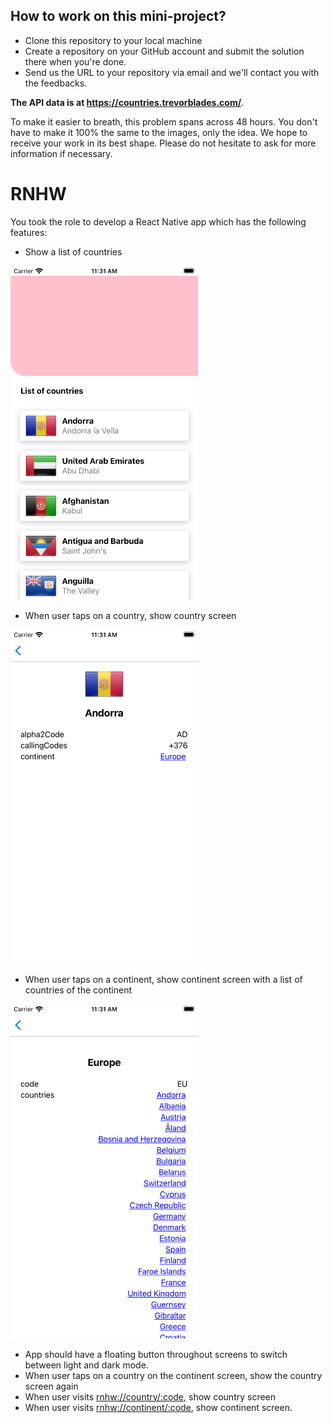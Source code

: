 ## How to work on this mini-project?

- Clone this repository to your local machine
- Create a repository on your GitHub account and submit the solution there when you're done.
- Send us the URL to your repository via email and we'll contact you with the feedbacks.

**The API data is at https://countries.trevorblades.com/**.

To make it easier to breath, this problem spans across 48 hours. You don't have to make it 100% the same to the images, only the idea. We hope to receive your work in its best shape. Please do not hesitate to ask for more information if necessary.

# RNHW

You took the role to develop a React Native app which has the following features:

- Show a list of countries

<img src="problem/1.png" width="300" />

- When user taps on a country, show country screen

<img src="problem/2.png" width="300" />

- When user taps on a continent, show continent screen with a list of countries of the continent

<img src="problem/3.png" width="300" />

- App should have a floating button throughout screens to switch between light and dark mode.
- When user taps on a country on the continent screen, show the country screen again
- When user visits [rnhw://country/:code](rnhw://country/:code), show country screen
- When user visits [rnhw://continent/:code](rnhw://continent/:code), show continent screen.

